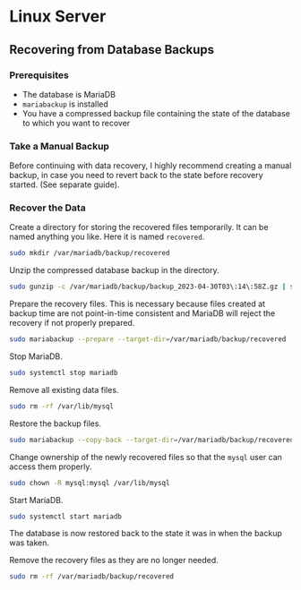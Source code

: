 # Linux Server

## Recovering from Database Backups

### Prerequisites

- The database is MariaDB
- `mariabackup` is installed
- You have a compressed backup file containing the state of the database to
  which you want to recover

### Take a Manual Backup

Before continuing with data recovery, I highly recommend creating a manual
backup, in case you need to revert back to the state before recovery started.
(See separate guide).

### Recover the Data

Create a directory for storing the recovered files temporarily. It can be named
anything you like. Here it is named `recovered`.

```sh
sudo mkdir /var/mariadb/backup/recovered
```

Unzip the compressed database backup in the directory.

```sh
sudo gunzip -c /var/mariadb/backup/backup_2023-04-30T03\:14\:58Z.gz | sudo mbstream -x --directory=/var/mariadb/backup/recovered
```

Prepare the recovery files. This is necessary because files created at backup
time are not point-in-time consistent and MariaDB will reject the recovery if
not properly prepared.

```sh
sudo mariabackup --prepare --target-dir=/var/mariadb/backup/recovered
```

Stop MariaDB.

```sh
sudo systemctl stop mariadb
```

Remove all existing data files.

```sh
sudo rm -rf /var/lib/mysql
```

Restore the backup files.

```sh
sudo mariabackup --copy-back --target-dir=/var/mariadb/backup/recovered
```

Change ownership of the newly recovered files so that the `mysql` user can
access them properly.

```sh
sudo chown -R mysql:mysql /var/lib/mysql
```

Start MariaDB.

```sh
sudo systemctl start mariadb
```

The database is now restored back to the state it was in when the backup was
taken.

Remove the recovery files as they are no longer needed.

```sh
sudo rm -rf /var/mariadb/backup/recovered
```
